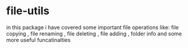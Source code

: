 # file-utils
in this package i have covered some important file operations like:
file copying , file renaming , file deleting , file adding , folder info and some more useful funcatinalties
